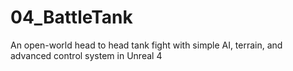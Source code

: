 # 04_BattleTank
An open-world head to head tank fight with simple AI, terrain, and advanced control system in Unreal 4
